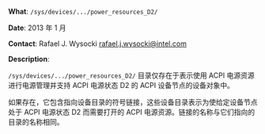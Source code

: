 **What**: `/sys/devices/.../power_resources_D2/`

**Date**: 2013 年 1 月

**Contact**: Rafael J. Wysocki <rafael.j.wysocki@intel.com>

**Description**:

`/sys/devices/.../power_resources_D2/` 目录仅存在于表示使用 ACPI 电源资源进行电源管理并支持 ACPI 电源状态 D2 的 ACPI 设备节点的设备对象中。

如果存在，它包含指向设备目录的符号链接，这些设备目录表示为使给定设备节点处于 ACPI 电源状态 D2 而需要打开的 ACPI 电源资源。链接的名称与它们指向的目录的名称相同。